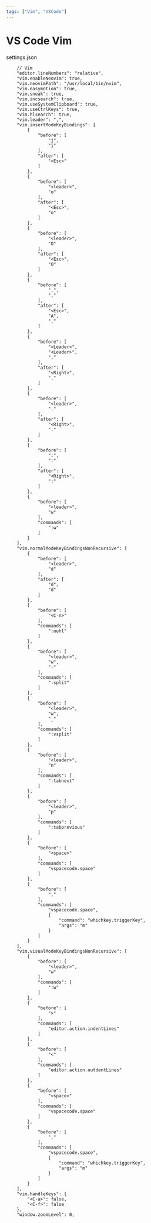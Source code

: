 ```yaml
---
tags: ["Vim", "VSCode"]
---
```


# VS Code Vim

settings.json

        // Vim
        "editor.lineNumbers": "relative",
        "vim.enableNeovim": true,
        "vim.neovimPath": "/usr/local/bin/nvim",
        "vim.easymotion": true,
        "vim.sneak": true,
        "vim.incsearch": true,
        "vim.useSystemClipboard": true,
        "vim.useCtrlKeys": true,
        "vim.hlsearch": true,
        "vim.leader": ",",
        "vim.insertModeKeyBindings": [
            {
                "before": [
                    "j",
                    "j"
                ],
                "after": [
                    "<Esc>"
                ]
            },
            {
                "before": [
                    "<leader>",
                    "o"
                ],
                "after": [
                    "<Esc>",
                    "o"
                ]
            },
            {
                "before": [
                    "<leader>",
                    "O"
                ],
                "after": [
                    "<Esc>",
                    "O"
                ]
            },
            {
                "before": [
                    ",",
                    ","
                ],
                "after": [
                    "<Esc>",
                    "A",
                    ","
                ]
            },
            {
                "before": [
                    "<Leader>",
                    "<Leader>",
                    ","
                ],
                "after": [
                    "<Right>",
                    ","
                ]
            },
            {
                "before": [
                    "<leader>",
                    "."
                ],
                "after": [
                    "<Right>",
                    "."
                ]
            },
            {
                "before": [
                    ":",
                    ":"
                ],
                "after": [
                    "<Right>",
                    ":"
                ]
            },
            {
                "before": [
                    "<leader>",
                    "w"
                ],
                "commands": [
                    ":w"
                ]
            }
        ],
        "vim.normalModeKeyBindingsNonRecursive": [
            {
                "before": [
                    "<leader>",
                    "d"
                ],
                "after": [
                    "d",
                    "d"
                ]
            },
            {
                "before": [
                    "<C-n>"
                ],
                "commands": [
                    ":nohl"
                ]
            },
            {
                "before": [
                    "<leader>",
                    "w",
                    "-"
                ],
                "commands": [
                    ":split"
                ]
            },
            {
                "before": [
                    "<leader>",
                    "w",
                    "_"
                ],
                "commands": [
                    ":vsplit"
                ]
            },
            {
                "before": [
                    "<leader>",
                    "n"
                ],
                "commands": [
                    ":tabnext"
                ]
            },
            {
                "before": [
                    "<leader>",
                    "p"
                ],
                "commands": [
                    ":tabprevious"
                ]
            },
            {
                "before": [
                    "<space>"
                ],
                "commands": [
                    "vspacecode.space"
                ]
            },
            {
                "before": [
                    ","
                ],
                "commands": [
                    "vspacecode.space",
                    {
                        "command": "whichkey.triggerKey",
                        "args": "m"
                    }
                ]
            }
        ],
        "vim.visualModeKeyBindingsNonRecursive": [
            {
                "before": [
                    "<leader>",
                    "w"
                ],
                "commands": [
                    ":w"
                ]
            },
            {
                "before": [
                    ">"
                ],
                "commands": [
                    "editor.action.indentLines"
                ]
            },
            {
                "before": [
                    "<"
                ],
                "commands": [
                    "editor.action.outdentLines"
                ]
            },
            {
                "before": [
                    "<space>"
                ],
                "commands": [
                    "vspacecode.space"
                ]
            },
            {
                "before": [
                    ","
                ],
                "commands": [
                    "vspacecode.space",
                    {
                        "command": "whichkey.triggerKey",
                        "args": "m"
                    }
                ]
            }
        ],
        "vim.handleKeys": {
            "<C-a>": false,
            "<C-f>": false
        },
        "window.zoomLevel": 0,
